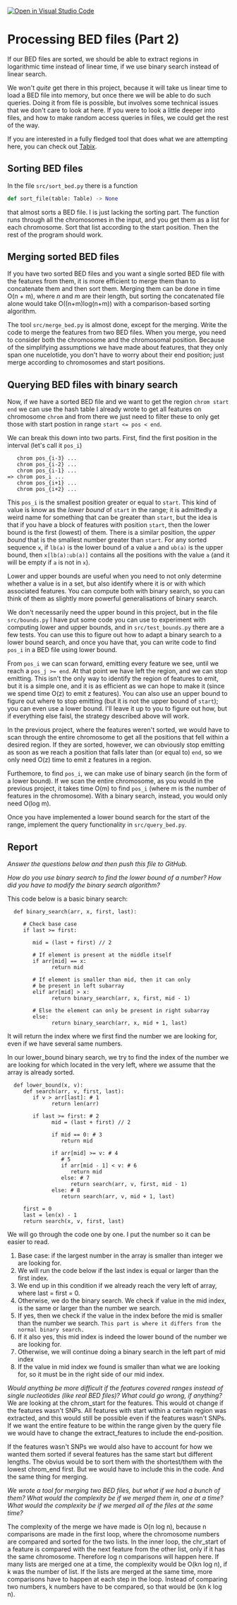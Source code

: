 [![Open in Visual Studio Code](https://classroom.github.com/assets/open-in-vscode-c66648af7eb3fe8bc4f294546bfd86ef473780cde1dea487d3c4ff354943c9ae.svg)](https://classroom.github.com/online_ide?assignment_repo_id=9078496&assignment_repo_type=AssignmentRepo)
# Processing BED files (Part 2)

If our BED files are sorted, we should be able to extract regions in logarithmic time instead of linear time, if we use binary search instead of linear search.

We won't *quite* get there in this project, because it will take us linear time to load a BED file into memory, but once there we will be able to do such queries. Doing it from file is possible, but involves some technical issues that we don't care to look at here. If you were to look a little deeper into files, and how to make random access queries in files, we could get the rest of the way.

If you are interested in a fully fledged tool that does what we are attempting here, you can check out [Tabix](https://www.ncbi.nlm.nih.gov/pmc/articles/PMC3042176/).

## Sorting BED files

In the file `src/sort_bed.py` there is a function

```python
def sort_file(table: Table) -> None
```

that almost sorts a BED file. I is just lacking the sorting part. The function runs through all the chromosomes in the input, and you get them as a list for each chromosome. Sort that list according to the start position. Then the rest of the program should work.

## Merging sorted BED files

If you have two sorted BED files and you want a single sorted BED file with the features from them, it is more efficient to merge them than to concatenate them and then sort them. Merging them can be done in time O(n + m), where *n* and *m* are their length, but sorting the concatenated file alone would take O((n+m)log(n+m)) with a comparison-based sorting algorithm.

The tool `src/merge_bed.py` is almost done, except for the merging. Write the code to merge the features from two BED files. When you merge, you need to consider both the chromosome and the chromosomal position. Because of the simplifying assumptions we have made about features, that they only span one nucelotide, you don't have to worry about their end position; just merge according to chromosomes and start positions.


## Querying BED files with binary search

Now, if we have a sorted BED file and we want to get the region `chrom start end` we can use the hash table I already wrote to get all features on chromosome `chrom` and from there we just need to filter these to only get those with start postion in range `start <= pos < end`.

We can break this down into two parts. First, find the first position in the interval (let's call it `pos_i`)

```
   chrom pos_{i-3} ...
   chrom pos_{i-2} ...
   chrom pos_{i-1} ...
=> chrom pos_i ...
   chrom pos_{i+1} ...
   chrom pos_{i+2} ...
```

This `pos_i` is the smallest position greater or equal to `start`. This kind of value is know as the *lower bound* of `start` in the range; it is admittedly a weird name for something that can be greater than `start`, but the idea is that if you have a block of features with position `start`, then the lower bound is the first (lowest) of them. There is a similar position, the *upper bound* that is the smallest number greater than `start`. For any sorted sequence `x`, if `lb(a)` is the lower bound of a value `a` and `ub(a)` is the upper bound, then `x[lb(a):ub(a)]` contains all the positions with the value `a` (and it will be empty if `a` is not in `x`).

Lower and upper bounds are useful when you need to not only determine whether a value is in a set, but also identify where it is or with which associated features. You can compute both with binary search, so you can think of them as slightly more powerful generalisations of binary search.

We don't necessarily need the upper bound in this project, but in the file `src/bounds.py` I have put some code you can use to experiment with computing lower and upper bounds, and in `src/test_bounds.py` there are a few tests. You can use this to figure out how to adapt a binary search to a lower bound search, and once you have that, you can write code to find `pos_i` in a BED file using lower bound.

From `pos_i` we can scan forward, emitting every feature we see, until we reach a `pos_j >= end`. At that point we have left the region, and we can stop emitting. This isn't the only way to identify the region of features to emit, but it is a simple one, and it is as efficient as we can hope to make it (since we spend time O(z) to emit z features). You can also use an upper bound to figure out where to stop emitting (but it is not the upper bound of `start`); you can even use a lower bound. I'll leave it up to you to figure out how, but if everything else faisl, the strategy described above will work.

In the previous project, where the features weren't sorted, we would have to scan through the entire chromosome to get all the positions that fell within a desired region. If they are sorted, however, we can obviously stop emitting as soon as we reach a position that falls later than (or equal to) `end`, so we only need O(z) time to emit z features in a region.

Furthemore, to find `pos_i`, we can make use of binary search (in the form of a lower bound). If we scan the entire chromosome, as you would in the previous project, it takes time O(m) to find `pos_i` (where m is the number of features in the chromosome). With a binary search, instead, you would only need O(log m).

Once you have implemented a lower bound search for the start of the range, implement the query functionality in `src/query_bed.py`.


## Report

*Answer the questions below and then push this file to GitHub.*

*How do you use binary search to find the lower bound of a number? How did you have to modify the binary search algorithm?*

This code below is a basic binary search:

      def binary_search(arr, x, first, last):
      
         # Check base case
         if last >= first:
      
            mid = (last + first) // 2
      
            # If element is present at the middle itself
            if arr[mid] == x:
                  return mid
      
            # If element is smaller than mid, then it can only
            # be present in left subarray
            elif arr[mid] > x:
                  return binary_search(arr, x, first, mid - 1)
      
            # Else the element can only be present in right subarray
            else:
                  return binary_search(arr, x, mid + 1, last)
It will return the index where we first find the number we are looking for, even if we have several same numbers.

In our lower_bound binary search, we try to find the index of the number we are looking for which located in the very left, where we assume that the array is already sorted.

      def lower_bound(x, v):
         def search(arr, v, first, last):
            if v > arr[last]: # 1
                  return len(arr)

            if last >= first: # 2
                  mid = (last + first) // 2
                  
                  if mid == 0: # 3
                     return mid       

                  if arr[mid] >= v: # 4
                     # 5
                     if arr[mid - 1] < v: # 6
                        return mid
                     else: # 7
                        return search(arr, v, first, mid - 1) 
                  else: # 8
                     return search(arr, v, mid + 1, last)

         first = 0
         last = len(x) - 1
         return search(x, v, first, last)

We will go through the code one by one. I put the number so it can be easier to read.

1. Base case: if the largest number in the array is smaller than integer we are looking for.
2. We will run the code below if the last index is equal or larger than the first index. 
3. We end up in this condition if we already reach the very left of array, where last = first = 0.
4. Otherwise, we do the binary search. We check if value in the mid index, is the same or larger than the number we search.
5. If yes, then we check if the value in the index before the mid is smaller than the number we search. `This part is where it differs from the normal binary search.`
6. If it also yes, this mid index is indeed the lower bound of the number we are looking for.
7. Otherwise, we will continue doing a binary search in the  left part of mid index
8. If the value in mid index we found is smaller than what we are looking for, so it must be in the right side of our mid index.

*Would anything be more difficult if the features covered ranges instead of single nucleotides (like real BED files)? What could go wrong, if anything?*
We are looking at the chrom_start for the features. This would ot change if the features wasn't SNPs. 
All features with start within a certain region was extracted, and this would still be possible even if the features wasn't SNPs. 
If we want the entire feature to be within the range given by the query file we would have to change the extract_features to include the end-position. 

If the features wasn't SNPs we would also have to account for how we wanted them sorted if several features has the same start but different lengths. 
The obvius would be to sort them with the shortest/them with the lowest chrom_end first. But we would have to include this in the code. 
And the same thing for merging. 

*We wrote a tool for merging two BED files, but what if we had a bunch of them? What would the complexity be if we merged them in, one at a time? What would the complexity be if we merged all of the files at the same time?*

 The complexity of the merge we have made is O(n log n), because n comparisons are made in the first loop, where the chromosome numbers are compared and sorted for the two lists. In the inner loop, the chr_start of a feature is compared with the next feature from the other list, only if it has the same chromosome. Therefore log n comparisons will happen here.
 If many lists are merged one at a time, the complexity would be O(kn log n), if k was the number of list. 
 If the lists are merged at the same time, more comparisons have to happen at each step in the loop. Instead of comparing two numbers, k numbers have to be compared, so that would be (kn k log n).
